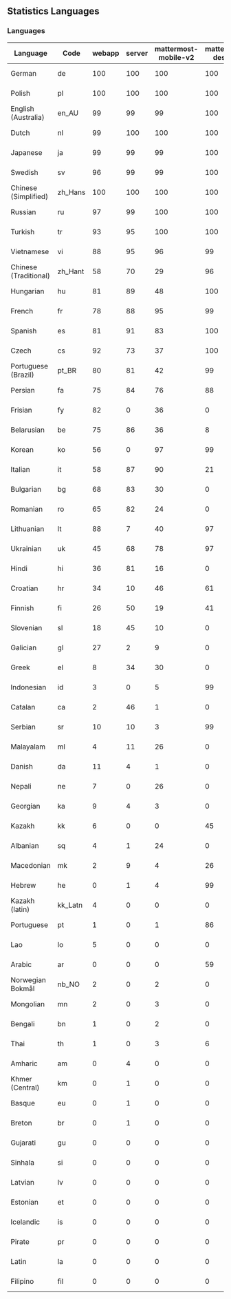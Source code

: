 ## Statistics Languages ##
###  Languages  ###
|Language|Code|webapp|server|mattermost-mobile-v2|mattermost-desktop|playbook-webapp|calls-webapp|Total|Last Modified|
|---|---|---|---|---|---|---|---|---|---|
|German|de| 100| 100| 100| 100| 0| 100| 100|2024-03-06T10:02:51.093659Z|
|Polish|pl| 100| 100| 100| 100| 0| 100| 100|2024-03-08T08:32:42.294051Z|
|English (Australia)|en_AU| 99| 99| 99| 100| 0| 0| 99|2024-03-05T06:30:15.961266Z|
|Dutch|nl| 99| 100| 100| 100| 0| 100| 99|2024-03-05T08:45:37.005150Z|
|Japanese|ja| 99| 99| 99| 100| 0| 97| 99|2024-03-05T06:31:47.337357Z|
|Swedish|sv| 96| 99| 99| 100| 0| 89| 97|2024-03-05T06:34:01.414046Z|
|Chinese (Simplified)|zh_Hans| 100| 100| 100| 100| 0| 100| 95|2024-03-07T12:03:15.199766Z|
|Russian|ru| 97| 99| 100| 100| 0| 68| 95|2024-03-07T12:03:14.788384Z|
|Turkish|tr| 93| 95| 100| 100| 0| 100| 95|2024-03-08T19:33:48.016072Z|
|Vietnamese|vi| 88| 95| 96| 99| 0| 89| 91|2024-03-05T06:34:21.139644Z|
|Chinese (Traditional)|zh_Hant| 58| 70| 29| 96| 0| 15| 87|2024-03-05T06:34:31.619750Z|
|Hungarian|hu| 81| 89| 48| 100| 0| 0| 81|2024-03-05T06:31:26.767179Z|
|French|fr| 78| 88| 95| 99| 0| 52| 80|2024-03-05T06:30:51.251448Z|
|Spanish|es| 81| 91| 83| 100| 0| 25| 79|2024-03-08T21:56:20.779925Z|
|Czech|cs| 92| 73| 37| 100| 0| 97| 77|2024-03-07T11:03:18.592768Z|
|Portuguese (Brazil)|pt_BR| 80| 81| 42| 99| 0| 89| 77|2024-03-05T19:06:11.670998Z|
|Persian|fa| 75| 84| 76| 88| 0| 0| 73|2024-03-05T06:30:36.219257Z|
|Frisian|fy| 82| 0| 36| 0| 0| 0| 72|2024-03-05T06:30:56.501534Z|
|Belarusian|be| 75| 86| 36| 8| 0| 0| 72|2024-03-05T06:29:30.156008Z|
|Korean|ko| 56| 0| 97| 99| 0| 89| 68|2024-03-05T06:32:12.231952Z|
|Italian|it| 58| 87| 90| 21| 0| 21| 67|2024-03-05T06:31:42.188943Z|
|Bulgarian|bg| 68| 83| 30| 0| 0| 0| 66|2024-03-05T06:29:35.203951Z|
|Romanian|ro| 65| 82| 24| 0| 0| 0| 63|2024-03-05T06:33:30.746265Z|
|Lithuanian|lt| 88| 7| 40| 97| 0| 80| 62|2024-03-05T06:32:28.782482Z|
|Ukrainian|uk| 45| 68| 78| 97| 0| 0| 56|2024-03-05T06:34:16.558111Z|
|Hindi|hi| 36| 81| 16| 0| 0| 0| 45|2024-03-05T06:31:16.500127Z|
|Croatian|hr| 34| 10| 46| 61| 0| 97| 36|2024-03-05T06:31:21.662621Z|
|Finnish|fi| 26| 50| 19| 41| 0| 0| 32|2024-03-05T06:30:41.437372Z|
|Slovenian|sl| 18| 45| 10| 0| 0| 0| 22|2024-03-05T06:33:45.788113Z|
|Galician|gl| 27| 2| 9| 0| 0| 0| 17|2024-03-05T06:31:01.879000Z|
|Greek|el| 8| 34| 30| 0| 0| 0| 17|2024-03-05T06:30:10.752020Z|
|Indonesian|id| 3| 0| 5| 99| 0| 0| 14|2024-03-05T06:31:31.653476Z|
|Catalan|ca| 2| 46| 1| 0| 0| 0| 13|2024-03-05T06:29:49.829739Z|
|Serbian|sr| 10| 10| 3| 99| 0| 0| 12|2024-03-05T06:33:55.756774Z|
|Malayalam|ml| 4| 11| 26| 0| 0| 0| 9|2024-03-05T06:32:44.214579Z|
|Danish|da| 11| 4| 1| 0| 0| 0| 8|2024-03-05T06:30:00.666258Z|
|Nepali|ne| 7| 0| 26| 0| 0| 0| 7|2024-03-05T06:32:59.875020Z|
|Georgian|ka| 9| 4| 3| 0| 0| 0| 7|2024-03-05T06:31:52.594425Z|
|Kazakh|kk| 6| 0| 0| 45| 0| 0| 6|2024-03-05T06:32:02.714823Z|
|Albanian|sq| 4| 1| 24| 0| 0| 0| 5|2024-03-05T06:33:50.620969Z|
|Macedonian|mk| 2| 9| 4| 26| 0| 0| 5|2024-03-05T06:32:38.698462Z|
|Hebrew|he| 0| 1| 4| 99| 0| 0| 4|2024-03-05T06:31:12.041144Z|
|Kazakh (latin)|kk_Latn| 4| 0| 0| 0| 0| 0| 4|2024-03-05T06:31:57.114505Z|
|Portuguese|pt| 1| 0| 1| 86| 0| 0| 3|2024-03-05T06:33:25.458178Z|
|Lao|lo| 5| 0| 0| 0| 0| 0| 3|2024-03-05T06:32:23.405591Z|
|Arabic|ar| 0| 0| 0| 59| 0| 0| 2|2024-03-05T06:29:24.889777Z|
|Norwegian Bokmål|nb_NO| 2| 0| 2| 0| 0| 0| 2|2024-03-05T06:32:54.281908Z|
|Mongolian|mn| 2| 0| 3| 0| 0| 0| 2|2024-03-05T06:32:49.531147Z|
|Bengali|bn| 1| 0| 2| 0| 0| 0| 1|2024-03-05T06:29:39.533848Z|
|Thai|th| 1| 0| 3| 6| 0| 0| 1|2024-03-05T06:34:06.361786Z|
|Amharic|am| 0| 4| 0| 0| 0| 0| 1|2024-03-05T06:29:19.692407Z|
|Khmer (Central)|km| 0| 1| 0| 0| 0| 0| 0|2024-03-05T06:32:07.265137Z|
|Basque|eu| 0| 1| 0| 0| 0| 0| 0|2024-03-05T06:30:30.867559Z|
|Breton|br| 0| 1| 0| 0| 0| 0| 0|2024-03-05T06:29:44.875092Z|
|Gujarati|gu| 0| 0| 0| 0| 0| 0| 0|2024-03-05T06:31:06.889732Z|
|Sinhala|si| 0| 0| 0| 0| 0| 0| 0|2024-03-05T06:33:40.878829Z|
|Latvian|lv| 0| 0| 0| 0| 0| 0| 0|2024-03-05T06:32:33.922469Z|
|Estonian|et| 0| 0| 0| 0| 0| 0| 0|2024-03-05T06:30:26.189798Z|
|Icelandic|is| 0| 0| 0| 0| 0| 0| 0|2024-03-05T06:31:36.900092Z|
|Pirate|pr| 0| 0| 0| 0| 0| 0| 0|2024-03-05T06:33:15.306349Z|
|Latin|la| 0| 0| 0| 0| 0| 0| 0|2024-03-05T06:32:17.454530Z|
|Filipino|fil| 0| 0| 0| 0| 0| 0| 0|2024-03-05T06:30:46.532835Z|
